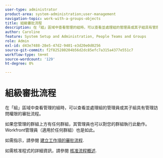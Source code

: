 ```yaml
---
user-type: administrator
product-area: system-administration;user-management
navigation-topic: work-with-a-groups-objects
title: 組級審批流程
description: 在「組」區域中查看管理的組時，可以查看並處理組的管理員或其子組具有管理訪問權限的審批流程。
author: Caroline
feature: System Setup and Administration, People Teams and Groups
role: Admin
exl-id: d43e7488-28e5-47d2-9401-e3d20e0d0256
source-git-commit: f2f825280204b56d2dc85efc7a315a4377e551c7
workflow-type: tm+mt
source-wordcount: '129'
ht-degree: 0%

---
```


# 組級審批流程

在「組」區域中查看管理的組時，可以查看並處理組的管理員或其子組具有管理訪問權限的審批流程。

如果您管理的群組上方有任何群組，其管理員也可以對您的群組執行此動作。 Workfront管理員（適用於任何群組）也是如此。

如需指示，請參閱 [建立工作項的審批流程](../../../administration-and-setup/customize-workfront/configure-approval-milestone-processes/create-approval-processes.md).

如需核准程式的詳細資訊，請參閱 [核准流程概述](../../../review-and-approve-work/manage-approvals/approval-process-in-workfront.md).
